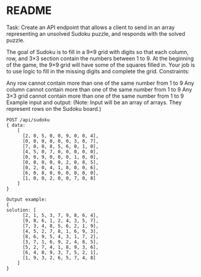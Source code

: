 # README

Task: Create an API endpoint that allows a client to send in an array representing an unsolved Sudoku puzzle, and responds with the solved puzzle.

The goal of Sudoku is to fill in a 9×9 grid with digits so that each column, row, and 3×3 section contain the numbers between 1 to 9. At the beginning of the game, the 9×9 grid will have some of the squares filled in. Your job is to use logic to fill in the missing digits and complete the grid. 
Constraints:

Any row cannot contain more than one of the same number from 1 to 9
Any column cannot contain more than one of the same number from 1 to 9
Any 3×3 grid cannot contain more than one of the same number from 1 to 9
Example input and output:
(Note: Input will be an array of arrays. They represent rows on the Sudoku board.)

```
POST /api/sudoku
{ data:
    [
      [2, 0, 5, 0, 0, 9, 0, 0, 4],
      [0, 0, 0, 0, 0, 0, 3, 0, 7],
      [7, 0, 0, 8, 5, 6, 0, 1, 0],
      [4, 5, 0, 7, 0, 0, 0, 0, 0],
      [0, 0, 9, 0, 0, 0, 1, 0, 0],
      [0, 0, 0, 0, 0, 2, 0, 8, 5],
      [0, 2, 0, 4, 1, 8, 0, 0, 6],
      [6, 0, 8, 0, 0, 0, 0, 0, 0],
      [1, 0, 0, 2, 0, 0, 7, 0, 8]
    ]
}
```
```
Output example:
{ 
solution: [
      [2, 1, 5, 3, 7, 9, 8, 6, 4],
      [9, 8, 6, 1, 2, 4, 3, 5, 7],
      [7, 3, 4, 8, 5, 6, 2, 1, 9],
      [4, 5, 2, 7, 8, 1, 6, 9, 3],
      [8, 6, 9, 5, 4, 3, 1, 7, 2],
      [3, 7, 1, 6, 9, 2, 4, 8, 5],
      [5, 2, 7, 4, 1, 8, 9, 3, 6],
      [6, 4, 8, 9, 3, 7, 5, 2, 1],
      [1, 9, 3, 2, 6, 5, 7, 4, 8]
    ]
}
```
